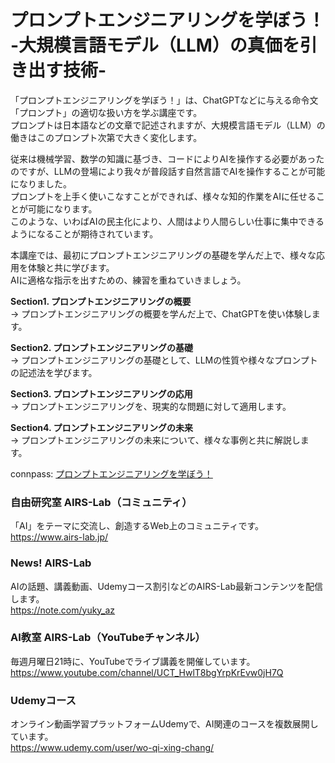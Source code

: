 # プロンプトエンジニアリングを学ぼう！ -大規模言語モデル（LLM）の真価を引き出す技術- 
  
「プロンプトエンジニアリングを学ぼう！」は、ChatGPTなどに与える命令文「プロンプト」の適切な扱い方を学ぶ講座です。  
プロンプトは日本語などの文章で記述されますが、大規模言語モデル（LLM）の働きはこのプロンプト次第で大きく変化します。  
  
従来は機械学習、数学の知識に基づき、コードによりAIを操作する必要があったのですが、LLMの登場により我々が普段話す自然言語でAIを操作することが可能になりました。  
プロンプトを上手く使いこなすことができれば、様々な知的作業をAIに任せることが可能になります。  
このような、いわばAIの民主化により、人間はより人間らしい仕事に集中できるようになることが期待されています。  
  
本講座では、最初にプロンプトエンジニアリングの基礎を学んだ上で、様々な応用を体験と共に学びます。  
AIに適格な指示を出すための、練習を重ねていきましょう。  
  
**Section1. プロンプトエンジニアリングの概要**  
→ プロンプトエンジニアリングの概要を学んだ上で、ChatGPTを使い体験します。  
  
**Section2. プロンプトエンジニアリングの基礎**  
→ プロンプトエンジニアリングの基礎として、LLMの性質や様々なプロンプトの記述法を学びます。  
  
**Section3. プロンプトエンジニアリングの応用**  
→ プロンプトエンジニアリングを、現実的な問題に対して適用します。  
  
**Section4. プロンプトエンジニアリングの未来**  
→ プロンプトエンジニアリングの未来について、様々な事例と共に解説します。  
  
connpass: [プロンプトエンジニアリングを学ぼう！](https://liveai.connpass.com/event/288879/)  
  
### 自由研究室 AIRS-Lab（コミュニティ）
「AI」をテーマに交流し、創造するWeb上のコミュニティです。  
https://www.airs-lab.jp/  
  
### News! AIRS-Lab
AIの話題、講義動画、Udemyコース割引などのAIRS-Lab最新コンテンツを配信します。  
https://note.com/yuky_az 
  
### AI教室 AIRS-Lab（YouTubeチャンネル）
毎週月曜日21時に、YouTubeでライブ講義を開催しています。  
https://www.youtube.com/channel/UCT_HwlT8bgYrpKrEvw0jH7Q  
  
### Udemyコース
オンライン動画学習プラットフォームUdemyで、AI関連のコースを複数展開しています。  
https://www.udemy.com/user/wo-qi-xing-chang/  
